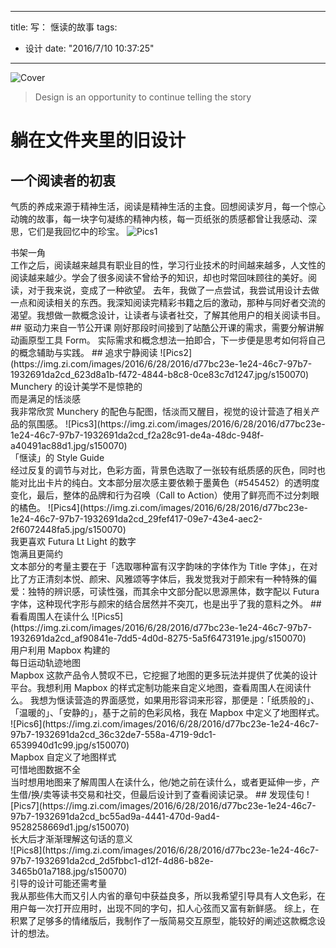 
---
title: 写： 惬读的故事
tags:
- 设计
date: "2016/7/10 10:37:25"
---

![Cover](https://img.zi.com/images/2016/6/28/2016/d77bc23e-1e24-46c7-97b7-1932691da2cd_6e31b1b5-4363-4287-8ece-956c9f770407.jpg/s200060)

> Design is an opportunity to continue telling the story
<!-- more -->

# 躺在文件夹里的旧设计
## 一个阅读者的初衷
气质的养成来源于精神生活，阅读是精神生活的主食。回想阅读岁月，每一个惊心动魄的故事，每一块字句凝练的精神内核，每一页纸张的质感都曾让我感动、深思，它们是我回忆中的珍宝。
![Pics1](https://img.zi.com/images/2016/6/28/2016/d77bc23e-1e24-46c7-97b7-1932691da2cd_68825ea0-dbbd-451c-a8b6-aa95b81dad17.jpg/s150070)
<figcaption>书架一角</figcaption>
工作之后，阅读越来越具有职业目的性，学习行业技术的时间越来越多，人文性的阅读越来越少。学会了很多阅读不曾给予的知识，却也时常回味顾往的美好。阅读，对于我来说，变成了一种欲望。
去年，我做了一点尝试，我尝试用设计去做一点和阅读相关的东西。我深知阅读完精彩书籍之后的激动，那种与同好者交流的渴望。我想做一款概念设计，让读者与读者社交，了解其他用户的相关阅读书目。
## 驱动力来自一节公开课
刚好那段时间接到了站酷公开课的需求，需要分解讲解 动画原型工具 Form。
实际需求和概念想法一拍即合，下一步便是思考如何将自己的概念辅助与实践。
## 追求宁静阅读
![Pics2](https://img.zi.com/images/2016/6/28/2016/d77bc23e-1e24-46c7-97b7-1932691da2cd_623d8a1b-f472-4844-b8c8-0ce83c7d1247.jpg/s150070)
<figcaption>Munchery 的设计美学不是惊艳的<br>而是满足的恬淡感</figcaption>
我非常欣赏 Munchery 的配色与配图，恬淡而又醒目，视觉的设计营造了相关产品的氛围感。
![Pics3](https://img.zi.com/images/2016/6/28/2016/d77bc23e-1e24-46c7-97b7-1932691da2cd_f2a28c91-de4a-48dc-948f-a40491ac88d1.jpg/s150070)
<figcaption>「惬读」的 Style Guide</figcaption>
经过反复的调节与对比，色彩方面，背景色选取了一张较有纸质感的灰色，同时也能对比出卡片的纯白。文本部分层次感主要依赖于墨黄色（#545452）的透明度变化，最后，整体的品牌和行为召唤（Call to Action）使用了鲜亮而不过分刺眼的橘色。
![Pics4](https://img.zi.com/images/2016/6/28/2016/d77bc23e-1e24-46c7-97b7-1932691da2cd_29fef417-09e7-43e4-aec2-2f6072448fa5.jpg/s150070)
<figcaption>我更喜欢 Futura Lt Light 的数字<br>饱满且更简约</figcaption>
文本部分的考量主要在于「选取哪种富有汉字韵味的字体作为 Title 字体」，在对比了方正清刻本悦、颜宋、风雅颂等字体后，我发觉我对于颜宋有一种特殊的偏爱：独特的辨识感，可读性强，而其余中文部分配以思源黑体，数字配以 Futura 字体，这种现代字形与颜宋的结合居然并不突兀，也是出乎了我的意料之外。
## 看看周围人在读什么
![Pics5](https://img.zi.com/images/2016/6/28/2016/d77bc23e-1e24-46c7-97b7-1932691da2cd_af90841e-7dd5-4d0d-8275-5a5f6473191e.jpg/s150070)
<figcaption>用户利用 Mapbox 构建的<br>每日运动轨迹地图</figcaption>
Mapbox 这款产品令人赞叹不已，它挖掘了地图的更多玩法并提供了优美的设计平台。我想利用 Mapbox 的样式定制功能来自定义地图，查看周围人在阅读什么。
我想为惬读营造的界面感觉，如果用形容词来形容，那便是：「纸质般的」、「温暖的」、「安静的」，基于之前的色彩风格，我在 Mapbox 中定义了地图样式。
![Pics6](https://img.zi.com/images/2016/6/28/2016/d77bc23e-1e24-46c7-97b7-1932691da2cd_36c32de7-558a-4719-9dc1-6539940d1c99.jpg/s150070)
<figcaption>Mapbox 自定义了地图样式<br>可惜地图数据不全</figcaption>
当时想用地图来了解周围人在读什么，他/她之前在读什么，或者更延伸一步，产生借/换/卖等读书交易和社交，但最后设计到了查看阅读记录。
## 发现佳句
![Pics7](https://img.zi.com/images/2016/6/28/2016/d77bc23e-1e24-46c7-97b7-1932691da2cd_bc55ad9a-4441-470d-9ad4-9528258669d1.jpg/s150070)
<figcaption>长大后才渐渐理解这句话的意义</figcaption>
![Pics8](https://img.zi.com/images/2016/6/28/2016/d77bc23e-1e24-46c7-97b7-1932691da2cd_2d5fbbc1-d12f-4d86-b82e-3465b01a7188.jpg/s150070)
<figcaption>引导的设计可能还需考量</figcaption>
我从那些伟大而又引人内省的章句中获益良多，所以我希望引导具有人文色彩，在用户每一次打开应用时，出现不同的字句，扣人心弦而又富有新鲜感。
综上，在积累了足够多的情绪版后，我制作了一版简易交互原型，能较好的阐述这款概念设计的想法。